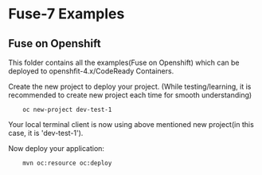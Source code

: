 # Fuse-7 Examples

## Fuse on Openshift

This folder contains all the examples(Fuse on Openshift) which can be deployed to openshfit-4.x/CodeReady Containers.

Create the new project to deploy your project. (While testing/learning, it is recommended to create new project each time for smooth understanding)
```
	oc new-project dev-test-1
```

Your local terminal client is now using above mentioned new project(in this case, it is 'dev-test-1').

Now deploy your application:

```
	mvn oc:resource oc:deploy
```
